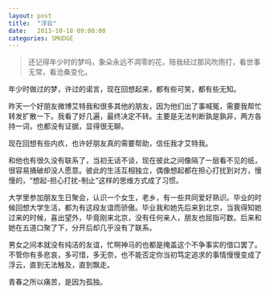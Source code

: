 ```yaml
---
layout: post
title:  "浮云"
date:   2013-10-18 09:00:00
categories: SMUDGE
---
```


>还记得年少时的梦吗，象朵永远不凋零的花，陪我经过那风吹雨打，看世事无常，看沧桑变化。



年少时做过的梦，许过的诺言，现在回想起来，都有些可笑，都有些无知。



昨天一个好朋友微博艾特我和很多其他的朋友，因为他们出了事喊冤，需要我帮忙转发扩散一下。我看了好几遍，最终决定不转。主要是无法判断孰是孰非，两方各持一词，也都没有证据，显得很无聊。



现在回想有些内疚，也许好朋友真的需要帮助，信任我才艾特我。



和他也有很久没有联系了，当初无话不谈，现在彼此之间像隔了一层看不见的纸，很容易捅破却没人愿意。彼此的生活互相独立，偶像想起都在担心打扰到对方，慢慢的，“想起-担心打扰-制止”这样的思维方式成了习惯。



大学里参加朋友生日聚会，认识一个女生，老乡，有一些共同爱好熟识。毕业的时候回想大学生活，都为有这段友谊而骄傲。毕业我和她先后来到北京，当我得知她过来的时候，喜出望外，毕竟刚来北京，没有任何亲人，朋友也屈指可数。后来和她在五道口聚了下，分开后却几乎没有了联系。



男女之间本就没有纯洁的友谊，忙啊神马的也都是掩盖这个不争事实的借口罢了。不管你有多悲哀，多可惜，多无奈，也不能否定你当初笃定追求的事情慢慢变成了浮云，直到无法触及，直到飘走。



青春之所以痛苦，是因为孤独。